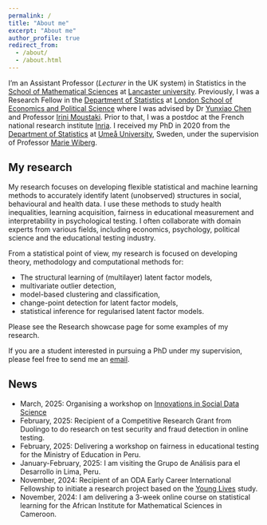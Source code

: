 ```yaml
---
permalink: /
title: "About me"
excerpt: "About me"
author_profile: true
redirect_from: 
  - /about/
  - /about.html
---
```


I’m an Assistant Professor (*Lecturer* in the UK system) in Statistics in the [School of Mathematical Sciences](https://www.lancaster.ac.uk/maths/) at [Lancaster university](https://www.lancaster.ac.uk/). Previously, I was a Research Fellow in the [Department of Statistics](https://www.lse.ac.uk/statistics) at [London School of Economics and Political Science](https://www.lse.ac.uk/) where I was advised by Dr [Yunxiao Chen](https://www.lse.ac.uk/statistics/people/yunxiao-chen) and Professor [Irini Moustaki](https://www.lse.ac.uk/statistics/people/irini-moustaki). Prior to that, I was a postdoc at the French national research institute [Inria](https://inria.fr/en). I received my PhD in 2020 from the [Department of Statistics](https://www.umu.se/en/usbe/about-us/statistics/) at [Umeå University](https://www.umu.se/en/), Sweden, under the supervision of Professor [Marie Wiberg](https://www.umu.se/en/staff/marie-wiberg/).

<div style="margin-top: 10px;"></div>

## My research

My research focuses on developing flexible statistical and machine learning methods to accurately identify latent (unobserved) structures in social, behavioural and health data. I use these methods to study health inequalities, learning acquisition, fairness in educational measurement and interpretability in psychological testing. I often collaborate with domain experts from various fields, including economics, psychology, political science and the educational testing industry. 

From a statistical point of view, my research is focused on developing theory, methodology and computational methods for:   
* The structural learning of (multilayer) latent factor models,
* multivariate outlier detection,
* model-based clustering and classification,
* change-point detection for latent factor models,
* statistical inference for regularised latent factor models.

Please see the Research showcase page for some examples of my research.

If you are a student interested in pursuing a PhD under my supervision, please feel free to send me an [email](mailto:g.wallin@lancaster.ac.uk). 

## News
* March, 2025: Organising a workshop on [Innovations in Social Data Science](https://www.lancaster.ac.uk/dsi/about-us/events/innovations-in-social-data-science/) 
* February, 2025: Recipient of a Competitive Research Grant from Duolingo to do research on test security and fraud detection in online testing.
* February, 2025: Delivering a workshop on fairness in educational testing for the Ministry of Education in Peru.
* January-February, 2025: I am visiting the Grupo de Análisis para el Desarrollo in Lima, Peru. 
* November, 2024: Recipient of an ODA Early Career International Fellowship to initiate a research project based on the [Young Lives](https://www.younglives.org.uk/) study.
* November, 2024: I am delivering a 3-week online course on statistical learning for the African Institute for Mathematical Sciences in Cameroon. 






